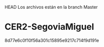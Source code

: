 HEAD
Los archivos están en la branch Master
# CER2-SegoviaMiguel
8d77e6c0f10f56a301c15895e9217c714f9d191e
